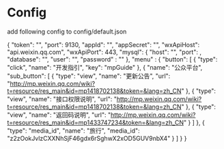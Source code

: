 # Config
add following config to config/default.json

{
  "token": "",
  "port": 9130,
  "appId": "",
  "appSecret": "",
  "wxApiHost": "api.weixin.qq.com",
  "wxApiPort": 443,
  "mysql": {
    "host": "",
    "port": ,
    "database": "",
    "user": "",
    "password" : ""
  },
  "menu" : {
    "button":
    [
      {
        "type": "click",
        "name": "开发指引",
        "key":  "mpGuide"
      },
      {
        "name": "公众平台",
        "sub_button":
        [
          {
            "type": "view",
            "name": "更新公告",
            "url": "http://mp.weixin.qq.com/wiki?t=resource/res_main&id=mp1418702138&token=&lang=zh_CN"
          },
          {
            "type": "view",
            "name": "接口权限说明",
            "url": "http://mp.weixin.qq.com/wiki?t=resource/res_main&id=mp1418702138&token=&lang=zh_CN"
          },
          {
            "type": "view",
            "name": "返回码说明",
            "url": "http://mp.weixin.qq.com/wiki?t=resource/res_main&id=mp1433747234&token=&lang=zh_CN"
          }
        ]
      },
      {
        "type": "media_id",
        "name": "旅行",
        "media_id": "z2zOokJvlzCXXNhSjF46gdx6rSghwX2xOD5GUV9nbX4"
      }
    ]
  }
}